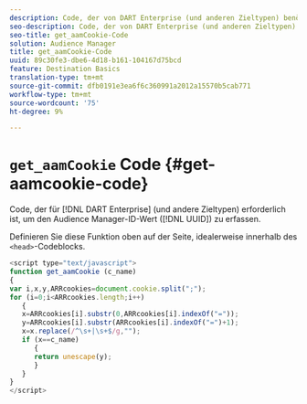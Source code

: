 ```yaml
---
description: Code, der von DART Enterprise (und anderen Zieltypen) benötigt wird, um den UUID-Wert (Unique User ID) des Audience Managers zu erfassen.
seo-description: Code, der von DART Enterprise (und anderen Zieltypen) benötigt wird, um den UUID-Wert (Unique User ID) des Audience Managers zu erfassen.
seo-title: get_aamCookie-Code
solution: Audience Manager
title: get_aamCookie-Code
uuid: 89c30fe3-dbe6-4d18-b161-104167d75bcd
feature: Destination Basics
translation-type: tm+mt
source-git-commit: dfb0191e3ea6f6c360991a2012a15570b5cab771
workflow-type: tm+mt
source-wordcount: '75'
ht-degree: 9%

---
```



# `get_aamCookie` Code {#get-aamcookie-code}

Code, der für [!DNL DART Enterprise] (und andere Zieltypen) erforderlich ist, um den Audience Manager-ID-Wert ([!DNL UUID]) zu erfassen.

Definieren Sie diese Funktion oben auf der Seite, idealerweise innerhalb des `<head>`-Codeblocks.

<!-- r_aam_de_cookie.xml -->

```js
<script type="text/javascript">
function get_aamCookie (c_name)
{
var i,x,y,ARRcookies=document.cookie.split(";");
for (i=0;i<ARRcookies.length;i++)
   {
   x=ARRcookies[i].substr(0,ARRcookies[i].indexOf("="));
   y=ARRcookies[i].substr(ARRcookies[i].indexOf("=")+1);
   x=x.replace(/^\s+|\s+$/g,"");
   if (x==c_name)
      { 
      return unescape(y);
      }
   }
}
</script>
```

